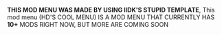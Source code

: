 **THIS MOD MENU WAS MADE BY USING IIDK'S STUPID TEMPLATE**,
This mod menu (HD'S COOL MENU) IS A MOD MENU THAT CURRENTLY HAS **10+** MODS RIGHT NOW, BUT MORE ARE COMING SOON
